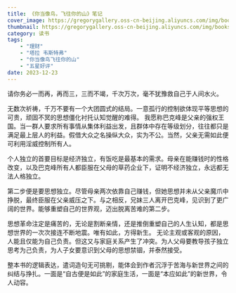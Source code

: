 ```yaml
---
title: 《你当像鸟，飞往你的山》笔记
cover_image: https://gregorygallery.oss-cn-beijing.aliyuncs.com/img/books.jpeg
thumbnail: https://gregorygallery.oss-cn-beijing.aliyuncs.com/img/books.jpeg
category: 读书
tags: 
    - "理财"
    - "塔拉 韦斯特弗"
    - "你当像鸟飞往你的山"
    - "五星好评"
date: 2023-12-23
---
```


请你务必一而再，再而三，三而不竭，千次万次，毫不犹豫救自己于人间水火。

无数次祈祷，千万不要有一个大团圆式的结局。一意孤行的控制欲体现平等思想的可贵，顽固不冥的思想僵化衬托认知觉醒的难得。
我愿称巴克峰是父亲的强权王国。当一群人要求所有事情从集体利益出发，且群体中存在等级划分，往往都只是满足最上层人的利益。假借大众之名操纵大众，实为不公。当然，父亲无需如此便可利用淫威控制所有人。

个人独立的首要目标是经济独立，有饭吃是最基本的需求。母亲在能赚钱时的性格改变，以及巴克峰所有人都臣服在父母的草药企业下，证明不经济独立，永远都无法人格独立。

第二步便是要思想独立。尽管母亲两次依靠自己赚钱，但她思想并未从父亲魔爪中挣脱，最终臣服在父亲威压之下。与之相反，兄妹三人离开巴克峰，见识到了更广阔的世界。能够重塑自己的世界观，迈出脱离苦难的第二步。

思想革命注定是痛苦的，无论是割断亲情，还是推倒重塑自己的人生认知，都是思想世界的一次次接连不断地震。唯有如此，方得新生。
无论主观或客观的原因，人能且仅能为自己负责。但这又与家庭关系产生了冲突。为人父母要教导孩子独立思考为己负责，为人子女要意识到父母的思想禁锢，并泰然接受。

整本书的逻辑表达，遣词造句无可挑剔，能体会到作者沉浮于苦海与新世界之间的纠结与挣扎。一面是“自古便是如此”的家庭生活，一面是“本应如此”的新世界，令人动容。